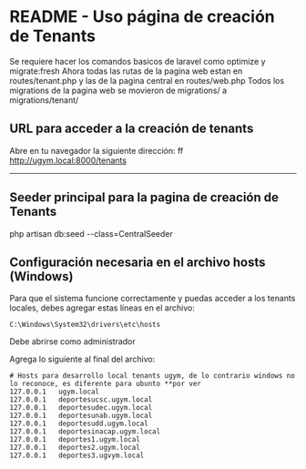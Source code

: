 # README - Uso página de creación de Tenants

Se requiere hacer los comandos basicos de laravel como optimize y migrate:fresh
Ahora todas las rutas de la pagina web estan en routes/tenant.php y las de la pagina central en routes/web.php
Todos los migrations de la pagina web se movieron de migrations/ a migrations/tenant/

## URL para acceder a la creación de tenants

Abre en tu navegador la siguiente dirección: ff
http://ugym.local:8000/tenants

---

## Seeder principal para la pagina de creación de Tenants

php artisan db:seed --class=CentralSeeder

## Configuración necesaria en el archivo hosts (Windows)

Para que el sistema funcione correctamente y puedas acceder a los tenants locales, debes agregar estas líneas en el archivo:

    C:\Windows\System32\drivers\etc\hosts

Debe abrirse como administrador

Agrega lo siguiente al final del archivo:

```plaintext
# Hosts para desarrollo local tenants ugym, de lo contrario windows no lo reconoce, es diferente para ubunto **por ver
127.0.0.1   ugym.local
127.0.0.1   deportesucsc.ugym.local
127.0.0.1   deportesudec.ugym.local
127.0.0.1   deportesunab.ugym.local
127.0.0.1   deportesudd.ugym.local
127.0.0.1   deportesinacap.ugym.local
127.0.0.1   deportes1.ugym.local
127.0.0.1   deportes2.ugym.local
127.0.0.1   deportes3.ugvym.local